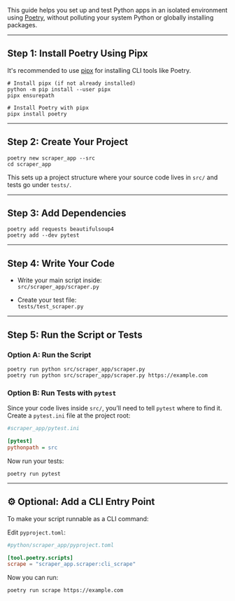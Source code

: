 This guide helps you set up and test Python apps in an isolated environment using [Poetry](https://python-poetry.org/), without polluting your system Python or globally installing packages.

---

## Step 1: Install Poetry Using Pipx

It's recommended to use [pipx](https://pypa.github.io/pipx/) for installing CLI tools like Poetry.

```shell
# Install pipx (if not already installed)
python -m pip install --user pipx
pipx ensurepath

# Install Poetry with pipx
pipx install poetry
```

---

## Step 2: Create Your Project

```shell
poetry new scraper_app --src
cd scraper_app
```

This sets up a project structure where your source code lives in `src/` and tests go under `tests/`.

---

## Step 3: Add Dependencies

```shell
poetry add requests beautifulsoup4
poetry add --dev pytest
```

---

## Step 4: Write Your Code

- Write your main script inside:  
  `src/scraper_app/scraper.py`

- Create your test file:  
  `tests/test_scraper.py`

---

## Step 5: Run the Script or Tests

### Option A: Run the Script

```shell
poetry run python src/scraper_app/scraper.py
poetry run python src/scraper_app/scraper.py https://example.com
```

### Option B: Run Tests with `pytest`

Since your code lives inside `src/`, you’ll need to tell `pytest` where to find it. Create a `pytest.ini` file at the project root:

```ini
#scraper_app/pytest.ini

[pytest]
pythonpath = src
```

Now run your tests:

```shell
poetry run pytest
```

---

## ⚙️ Optional: Add a CLI Entry Point

To make your script runnable as a CLI command:

Edit `pyproject.toml`:

```toml
#python/scraper_app/pyproject.toml

[tool.poetry.scripts]
scrape = "scraper_app.scraper:cli_scrape"
```

Now you can run:

```shell
poetry run scrape https://example.com
```


